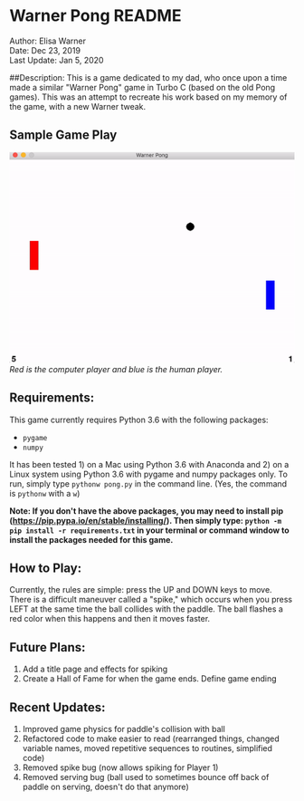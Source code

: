 # Warner Pong README

Author: Elisa Warner  
Date:  Dec 23, 2019  
Last Update: Jan 5, 2020   

##Description:
This is a game dedicated to my dad, who once upon a time made a similar "Warner Pong" game in Turbo C (based on the old Pong games). This was an attempt to recreate his work based on my memory of the game, with a new Warner tweak.  

## Sample Game Play
![pong game play](images/pong_video.gif)  
_Red is the computer player and blue is the human player._

## Requirements:
This game currently requires Python 3.6 with the following packages:  
* `pygame`  
* `numpy`  

It has been tested 1) on a Mac using Python 3.6 with Anaconda and 2) on a Linux system using Python 3.6 with pygame and numpy packages only. To run, simply type `pythonw pong.py` in the command line.  (Yes, the command is `pythonw` with a `w`)  

**Note: If you don't have the above packages, you may need to install pip (https://pip.pypa.io/en/stable/installing/). Then simply type:  `python -m pip install -r requirements.txt` in your terminal or command window to install the packages needed for this game.**

## How to Play:
Currently, the rules are simple: press the UP and DOWN keys to move. There is a difficult maneuver called a "spike," which occurs when you press LEFT at the same time the ball collides with the paddle. The ball flashes a red color when this happens and then it moves faster.

## Future Plans:
1. Add a title page and effects for spiking
2. Create a Hall of Fame for when the game ends. Define game ending

## Recent Updates:
1. Improved game physics for paddle's collision with ball  
2. Refactored code to make easier to read (rearranged things, changed variable names, moved repetitive sequences to routines, simplified code)  
3. Removed spike bug (now allows spiking for Player 1)  
4. Removed serving bug (ball used to sometimes bounce off back of paddle on serving, doesn't do that anymore)  
